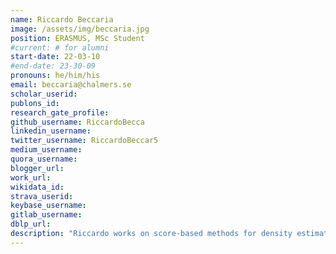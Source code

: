 ```yaml
---
name: Riccardo Beccaria 
image: /assets/img/beccaria.jpg
position: ERASMUS, MSc Student
#current: # for alumni
start-date: 22-03-10
#end-date: 23-30-09  
pronouns: he/him/his 
email: beccaria@chalmers.se
scholar_userid: 
publons_id:
research_gate_profile:
github_username: RiccardoBecca
linkedin_username:
twitter_username: RiccardoBeccar5
medium_username:
quora_username:
blogger_url:
work_url:
wikidata_id:
strava_userid:
keybase_username:
gitlab_username:
dblp_url:
description: "Riccardo works on score-based methods for density estimation with applications in molecular systems."
---
```

